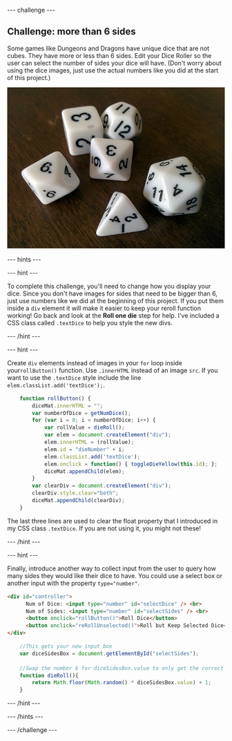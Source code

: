 --- challenge ---

## Challenge: more than 6 sides

Some games like Dungeons and Dragons have unique dice that are not cubes. They have more or less than 6 sides. Edit your Dice Roller so the user can select the number of sides your dice will have. (Don't worry about using the dice images, just use the actual numbers like you did at the start of this project.)

![Dice with 4, 6, 8, 10, 12 and 20 sides](images/diceTypes.jpg)

--- hints ---

--- hint ---

To complete this challenge, you'll need to change how you display your dice. Since you don't have images for sides that need to be bigger than 6, just use numbers like we did at the beginning of this project. If you put them inside a `div` element it will make it easier to keep your reroll function working! Go back and look at the **Roll one die** step for help. I've included a CSS class called `.textDice` to help you style the new divs.

--- /hint ---

--- hint ---

Create `div` elements instead of images in your `for` loop inside your`rollButton()` function. Use `.innerHTML` instead of an image `src`. If you want to use the `.textDice` style include the line `elem.classList.add('textDice');`.

```javascript
    function rollButton() {
        diceMat.innerHTML = "";
        var numberOfDice = getNumDice();
        for (var i = 0; i < numberOfDice; i++) {
            var rollValue = dieRoll();
            var elem = document.createElement("div");
            elem.innerHTML = (rollValue);
            elem.id = "dieNumber" + i;
            elem.classList.add('textDice');    
            elem.onclick = function() { toggleDieYellow(this.id); };
            diceMat.appendChild(elem);
        }
        var clearDiv = document.createElement("div");
        clearDiv.style.clear="both";
        diceMat.appendChild(clearDiv);
    }
```

The last three lines are used to clear the float property that I introduced in my CSS class `.textDice`. If you are not using it, you might not these!

--- /hint ---

--- hint ---

Finally, introduce another way to collect input from the user to query how many sides they would like their dice to have. You could use a select box or another input with the property `type="number"`.

```html
<div id="controller">
      Num of Dice: <input type="number" id="selectDice" /> <br>
      Num of Sides: <input type="number" id="selectSides" /> <br>
      <button onclick="rollButton()">Roll Dice</button>
      <button onclick="reRollUnselected()">Roll but Keep Selected Dice</button>
</div>
```

```javascript
    //This gets your new input box
    var diceSidesBox = document.getElementById("selectSides");

    //Swap the number 6 for diceSidesBox.value to only get the correct numbers
    function dieRoll(){
        return Math.floor(Math.random() * diceSidesBox.value) + 1;
    }
```

--- /hint ---

--- /hints ---

--- /challenge ---